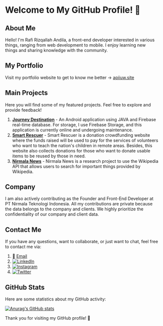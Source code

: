 # Welcome to My GitHub Profile! 👋

## About Me
Hello! I'm Rafi Rizqallah Andila, a front-end developer interested in various things, ranging from web development to mobile. I enjoy learning new things and sharing knowledge with the community.

## My Portfolio
Visit my portfolio website to get to know me better -> [apiiuw.site](https://apiiuw.site)

## Main Projects
Here you will find some of my featured projects. Feel free to explore and provide feedback!

1. **[Journey Destination](https://github.com/apiiuw/JDAplikasi)** - An Android application using JAVA and Firebase real-time database. For storage, I use Firebase Storage, and this application is currently online and undergoing maintenance.
2. **[Smart Rescuer](https://github.com/apiiuw/penyelamat-pintar)** - Smart Rescuer is a donation crowdfunding website where the funds raised will be used to pay for the services of volunteers who want to teach the nation's children in remote areas. Besides, this website also collects donations for those who want to donate usable items to be reused by those in need.
3. **[Nirmala News](https://github.com/apiiuw/nirmala-news)** - Nirmala News is a research project to use the Wikipedia API that allows users to search for important things provided by Wikipedia.

## Company
I am also actively contributing as the Founder and Front-End Developer at PT Nirmala Teknologi Indonesia. All my contributions are private because the data belongs to the company and clients. We highly prioritize the confidentiality of our company and client data.

## Contact Me
If you have any questions, want to collaborate, or just want to chat, feel free to contact me via:
1. 📧 [Email](mailto:rafirizqallahandilla@gmail.com)
2. [![LinkedIn](https://img.shields.io/badge/LinkedIn-raffiirz-blue)](https://linkedin.com/in/raffiirz)
3. [![Instagram](https://img.shields.io/badge/Instagram-raffiirz-orange)](https://instagram.com/raffiirz)
4. [![Twitter](https://img.shields.io/badge/Twitter-raffirzq-blue)](https://x.com/raffirzq)

## GitHub Stats
Here are some statistics about my GitHub activity:

[![Anurag's GitHub stats](https://github-readme-stats.vercel.app/api?username=apiiuw&show_icons=true)](https://github.com/anuraghazra/github-readme-stats)

Thank you for visiting my GitHub profile! 🚀
